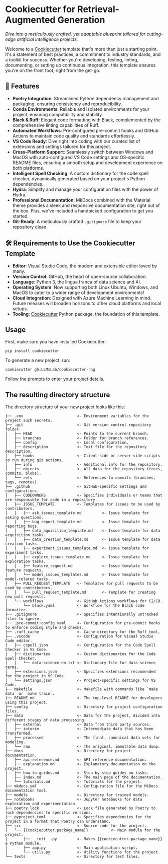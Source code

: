 # Cookiecutter for Retrieval-Augmented Generation

_Dive into a meticulously crafted, yet adaptable blueprint tailored for
cutting-edge artificial intelligence projects._

Welcome to a
[Cookiecutter](https://cookiecutter.readthedocs.io/en/latest/readme.html)
template that's more than just a starting point. It's a statement of
best practices, a commitment to industry standards, and a toolkit for
success. Whether you're developing, testing, linting, documenting, or
setting up continuous integration, this template ensures you're on the
front foot, right from the get-go.

## 🌟 Features

- **Poetry Integration**: Streamlined Python dependency management and
  packaging, ensuring consistency and reproducibility.
- **Conda Environments**: Reliable and isolated environments for your
  project, ensuring compatibility and stability.
- **Black & Ruff**: Elegant code formatting with Black, complemented by
  the comprehensive linting capabilities of Ruff.
- **Automated Workflows**: Pre-configured pre-commit hooks and GitHub
  Actions to maintain code quality and standards effortlessly.
- **VS Code Ready**: Dive right into coding with our curated list of
  extensions and settings tailored for this project.
- **Cross-Platform Support**: Seamlessly switch between Windows and
  MacOS with auto-configured VS Code settings and OS-specific README
  files, ensuring a smooth setup and development experience on both
  platforms.
- **Intelligent Spell Checking**: A custom dictionary for the code spell
  checker, dynamically generated based on your project's Python
  dependencies.
- **Hydra**: Simplify and manage your configuration files with the power
  of Hydra.
- **Professional Documentation**: MkDocs combined with the Material
  theme provides a sleek and responsive documentation site, right out of
  the box. Plus, we've included a handpicked configuration to get you
  started.
- **Git-Ready**: A meticulously crafted `.gitignore` file to keep your
  repository clean.

## 🛠 Requirements to Use the Cookiecutter Template

- **Editor**: Visual Studio Code, the modern and extensible editor loved
  by many.
- **Version Control**: GitHub, the heart of open-source collaboration.
- **Language**: Python 3, the lingua franca of data science and AI.
- **Operating System**: Now supporting both Linux Ubuntu, Windows, and
  MacOS to cater to a wider range of development environments!
- **Cloud Integration**: Designed with Azure Machine Learning in mind.
  Future releases will broaden horizons to other cloud platforms and
  local setups.
- **Tooling**:
  [Cookiecutter](https://cookiecutter.readthedocs.io/en/latest/readme.html)
  Python package, the foundation of this template.

## Usage

First, make sure you have installed Cookiecutter:

```shell
pip install cookiecutter
```

To generate a new project, run:

```shell
cookiecutter gh:LLMsLab/cookiecutter-rag
```

Follow the prompts to enter your project details.

## The resulting directory structure

The directory structure of your new project looks like this:

```text
├── .env                        <- Environment variables for the project such secrets.
├── .git                        <- Git version control repository folder.
│   ├── HEAD                    <- Points to the current branch.
│   ├── branches                <- Folder for branch references.
│   ├── config                  <- Local configuration.
│   ├── description             <- Text file for the repository description.
│   ├── hooks                   <- Client-side or server-side scripts to run during git actions.
│   ├── info                    <- Additional info for the repository.
│   ├── objects                 <- All data for the repository (trees, commits, blobs).
│   └── refs                    <- References to commits (branches, tags, remotes).
├── .github                     <- GitHub-specific settings and configurations.
│   ├── CODEOWNERS              <- Specifies individuals or teams that are responsible for code in a repository.
│   ├── ISSUE_TEMPLATE          <- Templates for issues to be used by contributors.
│   │   ├── ask_issues_template.md         <- Issue template for asking questions.
│   │   ├── bug_report_template.md         <- Issue template for reporting bugs.
│   │   ├── data_aquisition_template.md    <- Issue template for data acquisition tasks.
│   │   ├── data_creation_template.md      <- Issue template for data creation tasks.
│   │   ├── experiment_issues_template.md  <- Issue template for experiment tasks.
│   │   ├── explore_issues_template.md     <- Issue template for exploration tasks.
│   │   ├── feature_request.md             <- Issue template for feature requests.
│   │   └── model_issues_templates.md      <- Issue template for model-related tasks.
│   ├── PULL_REQUEST_TEMPLATE   <- Templates for pull requests to be used by contributors.
│   │   └── pull_request_template.md       <- Template for creating new pull requests.
│   └── workflows               <- GitHub Actions workflows for CI/CD.
│       └── black.yaml          <- Workflow for the Black code formatter.
├── .gitignore                  <- Specifies intentionally untracked files to ignore.
├── .pre-commit-config.yaml     <- Configuration for pre-commit hooks to enforce coding style and checks.
├── .ruff_cache                 <- Cache directory for the Ruff tool.
├── .vscode                     <- Configuration for Visual Studio Code editor.
│   ├── cspell.json             <- Configuration for the Code Spell Checker in VS Code.
│   ├── dictionaries            <- Custom dictionaries for the Code Spell Checker.
│   │   └── data-science-en.txt <- Dictionary file for data science terms.
│   ├── extensions.json         <- Specifies extensions recommended for the project in VS Code.
│   └── settings.json           <- Project-specific settings for VS Code.
├── Makefile                    <- Makefile with commands like `make data` or `make train`.
├── README.md                   <- The top-level README for developers using this project.
├── config                      <- Directory for project configuration files.
├── data                        <- Data for the project, divided into different stages of data processing.
│   ├── external                <- Data from third party sources.
│   ├── interim                 <- Intermediate data that has been transformed.
│   ├── processed               <- The final, canonical data sets for modeling.
│   └── raw                     <- The original, immutable data dump.
├── docs                        <- Directory for project documentation.
│   ├── api-reference.md        <- API reference documentation.
│   ├── explanation.md          <- Explanatory documentation on the project.
│   ├── how-to-guides.md        <- Step-by-step guides on tasks.
│   ├── index.md                <- The main page of the documentation.
│   └── tutorials.md            <- Tutorials for the project.
├── mkdocs.yml                  <- Configuration file for the MkDocs documentation tool.
├── models                      <- Directory for trained models.
├── notebooks                   <- Jupyter notebooks for data exploration and experimentation.
├── poetry.lock                 <- Lock file generated by Poetry to lock dependencies to specific versions.
├── pyproject.toml              <- Specifies dependencies for the project in a format that Poetry can understand.
├── src                         <- Source code for the project.
│   └── {{cookiecutter.package_name}}          <- Main module for the project.
│       ├── __init__.py         <- Makes {{cookiecutter.package_name}} a Python module.
│       ├── app.py              <- Main application script.
│       └── utils.py            <- Utility functions for the project.
└── tests                       <- Directory for test files.
```
